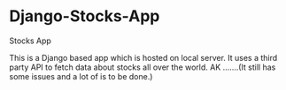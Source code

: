 # Django-Stocks-App
Stocks App

This is a Django based app which is hosted on local server.
It uses a third party API to fetch data about stocks all over the world.
AK
.......(It still has some issues and a lot of is to be done.)